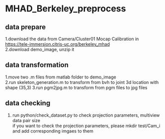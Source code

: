 <!--
 * @Author: sherrywaan sherrywaan@outlook.com
 * @Date: 2023-03-08 15:02:40
 * @LastEditors: sherrywaan sherrywaan@outlook.com
 * @LastEditTime: 2023-03-13 14:36:52
 * @FilePath: /dataset/MHAD_Berkeley/stereo_camera/MHAD_Berkeley_preprocess/README.md
 * @Description: 这是默认设置,请设置`customMade`, 打开koroFileHeader查看配置 进行设置: https://github.com/OBKoro1/koro1FileHeader/wiki/%E9%85%8D%E7%BD%AE
-->
# MHAD_Berkeley_preprocess

## data prepare
1.download the data from Camera/Cluster01 Mocap Calibration in https://tele-immersion.citris-uc.org/berkeley_mhad  
2.download demo_image, unzip it

## data transformation
1.move two .m files from matlab folder to demo_image  
2.run skeleton_generation.m to transform from bvh to joint 3d location with shape (35,3)
3.run pgm2jpg.m to transform from pgm files to jpg files

## data checking
1. run python/check_dataset.py to check projection parameters, multiview data pair size  
if you want to check the projection parameters, please mkdir test/Cam_i and add corresponding imgaes to them
